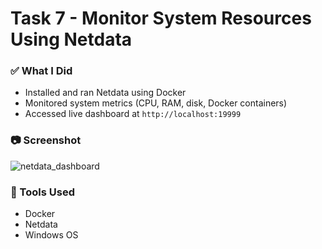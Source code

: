 # Task 7 - Monitor System Resources Using Netdata

### ✅ What I Did
- Installed and ran Netdata using Docker
- Monitored system metrics (CPU, RAM, disk, Docker containers)
- Accessed live dashboard at `http://localhost:19999`

### 📷 Screenshot
![netdata_dashboard](https://github.com/user-attachments/assets/de3e6319-3262-424c-9c51-6c2e2e07a472)


### 🔧 Tools Used
- Docker
- Netdata
- Windows OS
